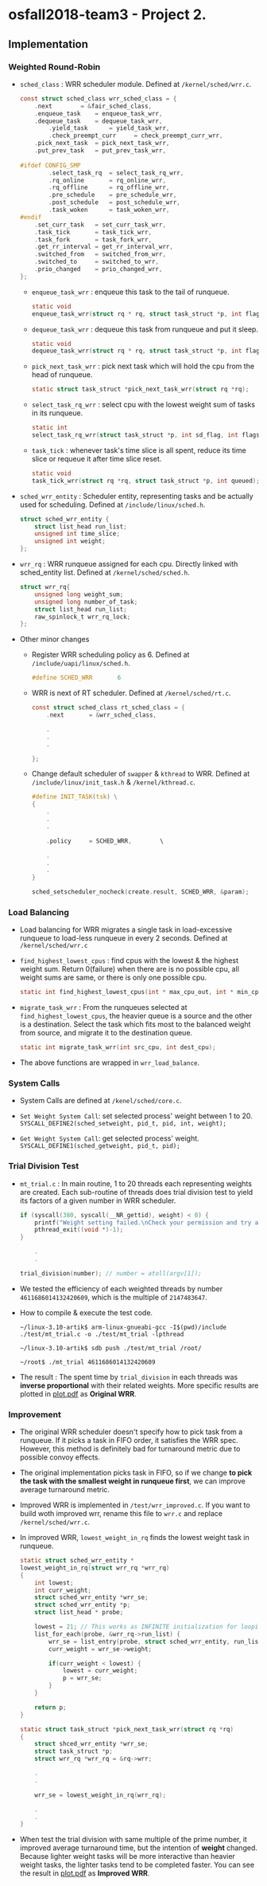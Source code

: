 # osfall2018-team3 - Project 2.

## Implementation

### Weighted Round-Robin

* `sched_class` : WRR scheduler module. Defined at `/kernel/sched/wrr.c`.

	```c
	const struct sched_class wrr_sched_class = {
	    .next        = &fair_sched_class,
	    .enqueue_task    = enqueue_task_wrr,
	    .dequeue_task    = dequeue_task_wrr,
	        .yield_task      = yield_task_wrr,
	        .check_preempt_curr     = check_preempt_curr_wrr,
	    .pick_next_task  = pick_next_task_wrr,
	    .put_prev_task   = put_prev_task_wrr,
	 
	#ifdef CONFIG_SMP
		    .select_task_rq  = select_task_rq_wrr,
	        .rq_online       = rq_online_wrr,
	        .rq_offline      = rq_offline_wrr,
	        .pre_schedule    = pre_schedule_wrr,
	        .post_schedule   = post_schedule_wrr,
	        .task_woken      = task_woken_wrr,
	#endif
		.set_curr_task   = set_curr_task_wrr,
	    .task_tick       = task_tick_wrr,
	    .task_fork       = task_fork_wrr,
	    .get_rr_interval = get_rr_interval_wrr,
	    .switched_from   = switched_from_wrr,
	    .switched_to     = switched_to_wrr,
	    .prio_changed    = prio_changed_wrr,
	};

	```

	* `enqueue_task_wrr` : enqueue this task to the tail of runqueue.
		```c
		static void
		enqueue_task_wrr(struct rq * rq, struct task_struct *p, int flags);
		```

	* `dequeue_task_wrr` : dequeue this task from runqueue and put it sleep.
		```c
		static void
		dequeue_task_wrr(struct rq * rq, struct task_struct *p, int flags);
		```

	* `pick_next_task_wrr` : pick next task which will hold the cpu from the head of runqueue.
		```c
		static struct task_struct *pick_next_task_wrr(struct rq *rq);
		```

	* `select_task_rq_wrr` : select cpu with the lowest weight sum of tasks in its runqueue.
		```c
		static int
		select_task_rq_wrr(struct task_struct *p, int sd_flag, int flags);
		```

	* `task_tick` : whenever task's time slice is all spent, reduce its time slice or requeue it after time slice reset.
		```c
		static void
		task_tick_wrr(struct rq *rq, struct task_struct *p, int queued);
		```

* `sched_wrr_entity` : Scheduler entity, representing tasks and be actually used for scheduling. Defined at `/include/linux/sched.h`.

	```c
	struct sched_wrr_entity {
		struct list_head run_list;
		unsigned int time_slice;
		unsigned int weight;
	};

	```

* `wrr_rq` : WRR runqueue assigned for each cpu. Directly linked with sched_entity list. Defined at `/kernel/sched/sched.h`.

	```c
	struct wrr_rq{
		unsigned long weight_sum;
		unsigned long number_of_task;
		struct list_head run_list;
		raw_spinlock_t wrr_rq_lock;
	};

	```

* Other minor changes
	* Register WRR scheduling policy as 6. Defined at `/include/uapi/linux/sched.h`.
		```c
		#define SCHED_WRR		6
		```

	* WRR is next of RT scheduler. Defined at `/kernel/sched/rt.c`.
		```c
		const struct sched_class rt_sched_class = {
			.next		= &wrr_sched_class,

			.
			.
			.

		};
		```
	* Change default scheduler of `swapper` & `kthread` to WRR. Defined at `/include/linux/init_task.h` & `/kernel/kthread.c`.

		```c
		#define INIT_TASK(tsk) \
		{
			.
			.
			.

			.policy		= SCHED_WRR,		\

			.
			.
			.
		}
		```

		```c
		sched_setscheduler_nocheck(create.result, SCHED_WRR, &param);
		```

### Load Balancing

* Load balancing for WRR migrates a single task in load-excessive runqueue to load-less runqueue in every 2 seconds. Defined at `/kernel/sched/wrr.c`

* `find_highest_lowest_cpus` : find cpus with the lowest & the highest weight sum. Return 0(failure) when there are is no possible cpu, all weight sums are same, or there is only one possible cpu.

	```c
	static int find_highest_lowest_cpus(int * max_cpu_out, int * min_cpu_out);

	```
	    
* `migrate_task_wrr` : From the runqueues selected at `find_highest_lowest_cpus`, the heavier queue is a source and the other is a destination. Select the task which fits most to the balanced weight from source, and migrate it to the destination queue.

	```c
	static int migrate_task_wrr(int src_cpu, int dest_cpu);
	```

* The above functions are wrapped in `wrr_load_balance`.

### System Calls

* System Calls are defined at `/kenel/sched/core.c`.

* `Set Weight System Call`: set selected process' weight between 1 to 20.
		```
			SYSCALL_DEFINE2(sched_setweight, pid_t, pid, int, weight);
		```
* `Get Weight System Call`: get selected process' weight.
		```
			SYSCALL_DEFINE1(sched_getweight, pid_t, pid);
		```

### Trial Division Test 
* `mt_trial.c` : In main routine, 1 to 20 threads each representing weights are created. Each sub-routine of threads does trial division test to yield its factors of a given number in WRR scheduler.

	```c
	if (syscall(380, syscall(__NR_gettid), weight) < 0) {
		printf("Weight setting failed.\nCheck your permission and try a    gain.\n");
		pthread_exit((void *)-1);
	}

		.
		.

	trial_division(number); // number = atoll(argv[1]);
	```

* We tested the efficiency of each weighted threads by number `4611686014132420609`, which is the multiple of `2147483647`.

* How to compile & execute the test code.

	```
	~/linux-3.10-artik$ arm-linux-gnueabi-gcc -I$(pwd)/include ./test/mt_trial.c -o ./test/mt_trial -lpthread

	~/linux-3.10-artik$ sdb push ./test/mt_trial /root/

	~/root$ ./mt_trial 4611686014132420609
	```

* The result : The spent time by `trial_division` in each threads was **inverse proportional** with their related weights. More specific results are plotted in [plot.pdf](plot.pdf) as **Original WRR**.

### Improvement
* The original WRR scheduler doesn't specify how to pick task from a runqueue. If it picks a task in FIFO order, it satisfies the WRR spec. However, this method is definitely bad for turnaround metric due to possible convoy effects.
* The original implementation picks task in FIFO, so if we change **to pick the task with the smallest weight in runqueue first**, we can improve average turnaround metric.
* Improved WRR is implemented in `/test/wrr_improved.c`. If you want to build woth improved wrr, rename this file to `wrr.c` and replace `/kernel/sched/wrr.c`.
* In improved WRR, `lowest_weight_in_rq` finds the lowest weight task in runqueue.

	```c
	static struct sched_wrr_entity *
	lowest_weight_in_rq(struct wrr_rq *wrr_rq)
	{   
	    int lowest;
	    int curr_weight;
	    struct sched_wrr_entity *wrr_se;
	    struct sched_wrr_entity *p;
	    struct list_head * probe;

		lowest = 21; // This works as INFINITE initialization for looping.
		list_for_each(probe, &wrr_rq->run_list) {
			wrr_se = list_entry(probe, struct sched_wrr_entity, run_list);
			curr_weight = wrr_se->weight;

			if(curr_weight < lowest) {
				lowest = curr_weight;
				p = wrr_se;
			}
		}

		return p;
	}

	```

	```c
	static struct task_struct *pick_next_task_wrr(struct rq *rq)
	{
		struct shced_wrr_entity *wrr_se;
		struct task_struct *p;
		struct wrr_rq *wrr_rq = &rq->wrr;

		.
		.

		wrr_se = lowest_weight_in_rq(wrr_rq);

		.
		.
	}

	```
* When test the trial division with same multiple of the prime number, it improved average turnaround time, but the intention of **weight** changed. Because lighter weight tasks will be more interactive than heavier weight tasks, the lighter tasks tend to be completed faster. You can see the result in [plot.pdf](plot.pdf) as **Improved WRR**.



